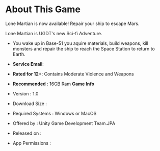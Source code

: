 # About This Game
Lone Martian is now available! Repair your ship to escape Mars.

Lone Martian is UGDT's new Sci-fi Adventure.

- You wake up in Base-51 you aquire materials, build weapons, kill monsters and repair the ship to reach the Space Station to return to Earth.

- **Service Email**: 
- **Rated for 12+**: Contains Moderate Violence and Weapons
- **Recommended**  : 16GB Ram 
**Game Info**
- Version          : 1.0
- Download Size    :
- Required Systems : Windows or MacOS
- Offered by       : Unity Game Development Team.JPA
- Released on      :
- App Permissions  :
